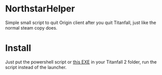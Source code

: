 # NorthstarHelper
Simple small script to quit Origin client after you quit Titanfall, just like the normal steam copy does.

# Install
Just put the powershell script or [this EXE](https://github.com/pcbmaster/NorthstarHelper/releases/download/stable/NorthstarLaunchAndCleanupOrigin.exe) in your Titanfall 2 folder, run the script instead of the launcher.
